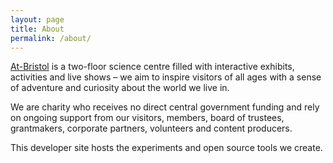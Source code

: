 ```yaml
---
layout: page
title: About
permalink: /about/
---
```


[At-Bristol](http://at-bristol.org.uk) is a two-floor science centre filled with interactive exhibits, activities and live shows – we aim to inspire visitors of all ages with a sense of adventure and curiosity about the world we live in.

We are charity who receives no direct central government funding and rely on ongoing support from our visitors, members, board of trustees, grantmakers, corporate partners, volunteers and content producers.

This developer site hosts the experiments and open source tools we create.



